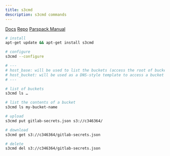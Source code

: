 ```yaml
---
title: s3cmd
description: s3cmd commands
---
```


[Docs](https://bobcares.com/blog/how-to-configure-s3cmd/)
[Repo](https://github.com/s3tools/s3cmd)
[Parspack Manual](https://parspack.com/blog/hosting/connect-cloud-storage-s3cmd)

```bash
# install 
apt-get update && apt-get install s3cmd

# configure
s3cmd --configure

# ---
# host_base: will be used to list the buckets (access the root of buckets)
# host_bucket: will be used as a DNS-style template to access a bucket 
# ---

# list of buckets 
s3cmd ls …

# list the contents of a bucket
s3cmd ls my-bucket-name

# upload
s3cmd put gitlab-secrets.json s3://c346364/

# download
s3cmd get s3://c346364/gitlab-secrets.json

# delete
s3cmd del s3://c346364/gitlab-secrets.json
```
